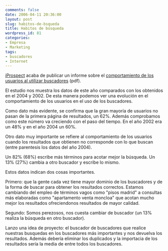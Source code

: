 ```yaml
---
comments: false
date: 2006-04-11 20:36:00
layout: post
slug: habitos-de-bsqueda
title: Habitos de búsqueda
wordpress_id: 81
categories:
- Empresa
- Marketing
tags:
- buscadores
- Internet
---
```


[iProspect](http://www.iprospect.com) acaba de publicar un informe sobre el [comportamiento de los usuarios al utilizar buscadores](http://www.iprospect.com/premiumPDFs/WhitePaper_2006_SearchEngineUserBehavior.pdf) (pdf).




	

El estudio nos muestra los datos de este año comparados con los obtenidos en el 2004 y 2002.  De esta manera podemos ver una evolución en el comportamiento de los usuarios en el uso de los buscadores.




	

Como dato más evidente, se confirma que la gran mayoría de usuarios no pasan de la primera página de resultados, un 62%.  Además comprobamos como este número va creciendo con el paso del tiempo.  En el año 2002 era un 48% y en el año 2004 un 60%.




	

Otro dato muy importante se refiere al comportamiento de los usuarios cuando los resultados que obtienen no corresponde con lo que buscan (entre parentesis los datos del año 2004).




	

Un 82% (68%) escribe más términos para acotar mejor la búsqueda.
Un 13% (27%) cambia a otro buscador y escribe lo mismo.




	

Estos datos indican dos cosas importantes.




	

Primero: que la gente cada vez tiene mayor dominio de los buscadores y de la forma de buscar para obtener los resultados correctos.  Estamos cambiando del empleo de términos vagos como "pisos madrid" a consultas más elaboradas como "apartamento venta moncloa" que acotan mucho mejor los resultados ofreciendonos resultados de mayor calidad.




	

Segundo: Somos perezosos, nos cuesta cambiar de buscador (un 13% realiza la búsqueda en otro buscador).




	

Lanzo una idea de proyecto: el buscador de buscadores que realice nuestras busquedas en los buscadores más importantes y nos devuelva los resultados.  Además debería eliminar los duplicados y la importacia de los resultados sería la media de entre todos los buscadores.

